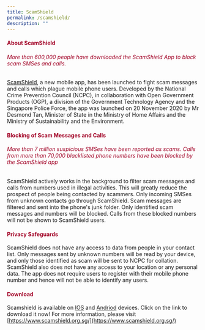 ```yaml
---
title: ScamShield
permalink: /scamshield/
description: ""
---
```


#### <font style="color:#a20427">About ScamShield</font>

###### <font style="color:#a20427">More than 600,000 people have downloaded the ScamShield App to block scam SMSes and calls.</font>

[ScamShield](https://www.scamshield.org.sg/), a new mobile app, has been launched to fight scam messages and calls which plague mobile phone users. Developed by the National Crime Prevention Council (NCPC), in collaboration with Open Government Products (OGP), a division of the Government Technology Agency and the Singapore Police Force, the app was launched on 20 November 2020 by Mr Desmond Tan, Minister of State in the Ministry of Home Affairs and the Ministry of Sustainability and the Environment.  

#### <font style="color:#a20427">Blocking of Scam Messages and Calls</font>
###### <font style="color:#a20427">More than 7 million suspicious SMSes have been reported as scams. Calls from more than 70,000 blacklisted phone numbers have been blocked by the ScamShield app</font>

ScamShield actively works in the background to filter scam messages and calls from numbers used in illegal activities. This will greatly reduce the prospect of people being contacted by scammers. Only incoming SMSes from unknown contacts go through ScamShield. Scam messages are filtered and sent into the phone's junk folder. Only identified scam messages and numbers will be blocked. Calls from these blocked numbers will not be shown to ScamShield users.  

#### <font style="color:#a20427">Privacy Safeguards</font>
ScamShield does not have any access to data from people in your contact list. Only messages sent by unknown numbers will be read by your device, and only those identified as scam will be sent to NCPC for collation. ScamShield also does not have any access to your location or any personal data. The app does not require users to register with their mobile phone number and hence will not be able to identify any users.  

#### <font style="color:#a20427">Download</font>
Scamshield is available on [IOS](https://apps.apple.com/sg/app/scamshield/id1497144087) and [Andriod](https://play.google.com/store/apps/details?id=sg.gov.scamshield&amp;hl=en&amp;gl=US&amp;pli=1) devices. Click on the link to download it now! For more information, please visit [https://www.scamshield.org.sg/](https://www.scamshield.org.sg/)